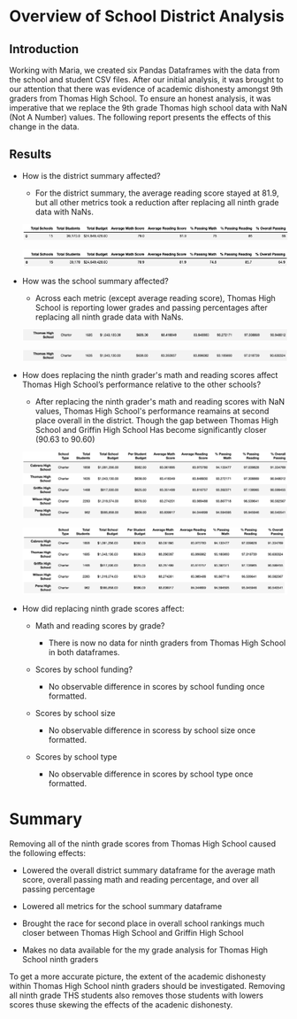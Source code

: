 #  Overview of School District Analysis

## Introduction

Working with Maria, we created six Pandas Dataframes with the data from the school and student CSV files. After our initial analysis, it was brought to our attention that there was evidence of academic dishonesty amongst 9th graders from Thomas High School. To ensure an honest analysis, it was imperative that we replace the 9th grade Thomas high school data with NaN (Not A Number) values. The following report presents the effects of this change in the data.

## Results

* How is the district summary affected? 
    * For the district summary, the average reading score stayed at 81.9, but all other metrics took a reduction after replacing all ninth grade data with NaNs.

    ![district summary before](https://github.com/juberr/School_District_Analysis/blob/main/Challenge/screenshots/district%20summary%20before.png?raw=true)

    ![district summary after](https://github.com/juberr/School_District_Analysis/blob/main/Challenge/screenshots/district%20summary%20after.png?raw=true)

* How was the school summary affected? 
    * Across each metric (except average reading score), Thomas High School is reporting lower grades and passing percentages after replacing all ninth grade data with NaNs.

    ![school summary before](https://github.com/juberr/School_District_Analysis/blob/main/Challenge/screenshots/school%20summary%20before.png?raw=true)
    
    ![school summary after](https://github.com/juberr/School_District_Analysis/blob/main/Challenge/screenshots/school%20summary%20after.png?raw=true)

* How does replacing the ninth grader's math and reading scores affect Thomas High School’s performance relative to the other schools?
    * After replacing the ninth grader's math and reading scores with NaN values, Thomas High School's performance reamains at second place overall in the district. Though the gap between Thomas High School and Griffin High School Has become significantly closer (90.63 to 90.60)

    ![top schools before](https://github.com/juberr/School_District_Analysis/blob/main/Challenge/screenshots/top%20schools%20before.png?raw=true)

    ![top schools after](https://github.com/juberr/School_District_Analysis/blob/main/Challenge/screenshots/top%20schools%20after.png?raw=true)

* How did replacing ninth grade scores affect:

    * Math and reading scores by grade?
        * There is now no data for ninth graders from Thomas High School in both dataframes.

    * Scores by school funding?
        * No observable difference in scores by school funding once formatted.
    
    * Scores by school size
        * No observable difference in scoress by school size  once formatted.
    
    * Scores by school type
        * No observable difference in scores by school type once formatted.

# Summary

Removing all of the ninth grade scores from Thomas High School caused the following effects:

* Lowered the overall district summary dataframe for the average math score, overall passing math and reading percentage, and over all passing percentage

* Lowered all metrics for the school summary dataframe

* Brought the race for second place in overall school rankings much closer between Thomas High School and Griffin High School

* Makes no data available for the my grade analysis for Thomas High School ninth graders

To get a more accurate picture, the extent of the academic dishonesty within Thomas High School ninth graders should be investigated. Removing all ninth grade THS students also removes those students with lowers scores thuse skewing the effects of the acadenic dishonesty.





    